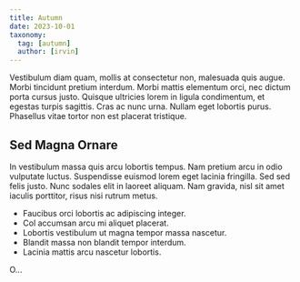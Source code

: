 ```yaml
---
title: Autumn
date: 2023-10-01
taxonomy:
  tag: [autumn]
  author: [irvin]
---
```


Vestibulum diam quam, mollis at consectetur non, malesuada quis augue. Morbi tincidunt pretium interdum. Morbi mattis elementum orci, nec dictum porta cursus justo. Quisque ultricies lorem in ligula condimentum, et egestas turpis sagittis. Cras ac nunc urna. Nullam eget lobortis purus. Phasellus vitae tortor non est placerat tristique.


## Sed Magna Ornare

In vestibulum massa quis arcu lobortis tempus. Nam pretium arcu in odio vulputate luctus. Suspendisse euismod lorem eget lacinia fringilla. Sed sed felis justo. Nunc sodales elit in laoreet aliquam. Nam gravida, nisl sit amet iaculis porttitor, risus nisi rutrum metus.

 - Faucibus orci lobortis ac adipiscing integer.
 - Col accumsan arcu mi aliquet placerat.
 - Lobortis vestibulum ut magna tempor massa nascetur.
 - Blandit massa non blandit tempor interdum.
 - Lacinia mattis arcu nascetur lobortis.

O...
